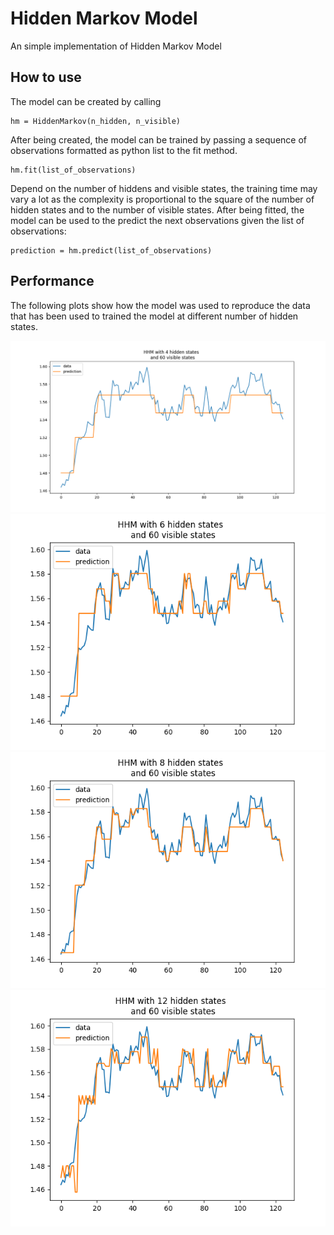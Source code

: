 # Hidden Markov Model
An simple implementation of Hidden Markov Model

## How to use
The model can be created by calling 
```
hm = HiddenMarkov(n_hidden, n_visible)
```

After being created, the model can be trained by passing a sequence of observations formatted as python list to the fit method.

```
hm.fit(list_of_observations)
```

Depend on the number of hiddens and visible states, the training time may vary a lot as the complexity is proportional to the square of the number of hidden states and to the number of visible states. After being fitted, the model can be used to the predict the next observations given the list of observations:

```
prediction = hm.predict(list_of_observations)
```
## Performance
The following plots show how the model was used to reproduce the data that has been used to trained the model at different number of hidden states.

![Alt text](https://github.com/datduonguva/HiddenMarkovModel/blob/master/4-60.png?raw=true "4 hidden states")
![Alt text](https://github.com/datduonguva/HiddenMarkovModel/blob/master/6-60.png?raw=true "6 hidden states")
![Alt text](https://github.com/datduonguva/HiddenMarkovModel/blob/master/8-60.png?raw=true "8 hidden states")
![Alt text](https://github.com/datduonguva/HiddenMarkovModel/blob/master/12-60.png?raw=true "12 hidden states")

